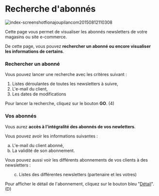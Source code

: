 # Recherche d'abonnés


![index-screenshotfionajoupilancom20150812110308](images/index-screenshotfionajoupilancom20150812110308.png)


<p>Cette page vous permet de visualiser les abonn&eacute;s newsletters de votre magasins ou site e-commerce.</p>
<p>De cette page, vous pouvez <strong>rechercher un abonn&eacute; ou encore visualiser les informations de certains</strong>.</p>
<h3>Rechercher un abonn&eacute;</h3>
<p>Vous pouvez lancer une recherche avec les crit&egrave;res suivant :</p>
<ol>
<li>Listes d&eacute;roulantes de toutes les newsletters &agrave; suivre,</li>
<li>L'e-mail du client,</li>
<li>Les dates de modifications</li>
</ol>
<p>Pour lancer la recherche, cliquez sur le bouton <strong>GO</strong>. (4)</p>
<h3>Vos abonn&eacute;s</h3>
<p>Vous aurez <strong>acc&egrave;s &agrave; l'int&eacute;gralit&eacute; des abonn&eacute;s de vos newletters</strong>.</p>
<p>Vous pouvez avoir les informations suivantes :</p>
<ol type="a">
<li>L'e-mail du client abonn&eacute;,</li>
<li>La validit&eacute; de son abonnement.</li>
</ol>
<p>Vous pouvez aussi voir les diff&eacute;rents abonnements de vos clients &agrave; des newsletters :</p>
<p style="padding-left: 30px;">c. Listes des diff&eacute;rentes newsletters (partenaire et les votres)</p>
<p>Pour afficher le d&eacute;tail de l'abonnement, cliquez sur le bouton bleu "<a href="/fr-fr/office/gestion-commerciale/Internet/abonn%C3%A9snewsletters/DetailAbonne.html">D&eacute;tail</a>". (D)</p>
<p>&nbsp;</p>
<p>&nbsp;</p>

